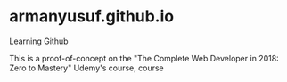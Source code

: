 # armanyusuf.github.io
Learning Github

This is a proof-of-concept on the "The Complete Web Developer in 2018: Zero to Mastery" Udemy's course, course 
